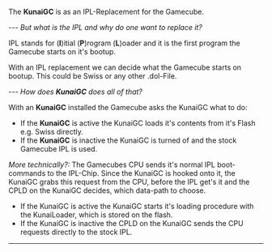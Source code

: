 The **KunaiGC** is as an IPL-Replacement for the Gamecube.

--- *But what is the IPL and why do one want to replace it?*

IPL stands for (**I**)itial (**P**)rogram (**L**)oader and it is the first program the Gamecube starts on it's bootup.

With an IPL replacement we can decide what the Gamecube starts on bootup. This could be Swiss or any other .dol-File.

--- *How does **KunaiGC** does all of that?*

With an **KunaiGC** installed the Gamecube asks the KunaiGC what to do:
- If the **KunaiGC** is active the KunaiGC loads it's contents from it's Flash e.g. Swiss directly.
- If the **KunaiGC** is inactive the KunaiGC is turned of and the stock Gamecube IPL is used.

*More technically?:*
The Gamecubes CPU sends it's normal IPL boot-commands to the IPL-Chip. 
Since the KunaiGC is hooked onto it, the KunaiGC grabs this request from the CPU, before the IPL get's it and the CPLD on the KunaiGC decides, which data-path to choose. 

- If the KunaiGC is active the KunaiGC starts it's loading procedure with the KunaiLoader, which is stored on the flash.
- If the KunaiGC is inactive the CPLD on the KunaiGC sends the CPU requests directly to the stock IPL.



*******